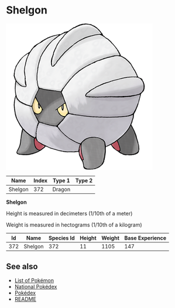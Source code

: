 # Shelgon


![Shelgon](images/372.png)

| **Name** | **Index** | **Type 1** | **Type 2** |
|----|----|----|----|
| Shelgon | 372 | Dragon  |  |

**Shelgon** 


Height is measured in decimeters (1/10th of a meter)

Weight is measured in hectograms (1/10th of a kilogram)

| **Id** | **Name** | **Species Id** | **Height** | **Weight** | **Base Experience** |
|--------|----------|----------------|------------|------------|---------------------|
| 372 | Shelgon | 372 | 11 | 1105 | 147 |


## See also

- [List of Pokémon](../pokemon.md)
- [National Pokédex](../national_pokedex.md)
- [Pokédex](../pokedex.md)
- [README](../README.md)
